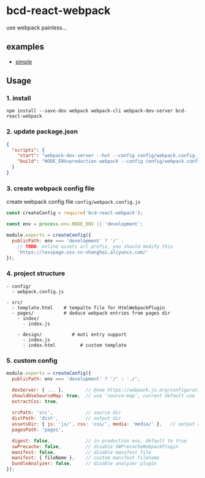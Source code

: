 # bcd-react-webpack

use webpack painless...

## examples

- [simple](../../examples/webpack)


## Usage


### 1. install

```shell
npm install --save-dev webpack webpack-cli webpack-dev-server bcd-react-webpack
```


### 2. update package.json

```json
{
  "scripts": {
    "start": "webpack-dev-server --hot --config config/webpack.config.js",
    "build": "NODE_ENV=production webpack --config config/webpack.config.js"
  }
}
```

### 3. create webpack config file

create webpack config file `config/webpack.config.js`

```js
const createConfig = require('bcd-react-webpack');

const env = process.env.NODE_ENV || 'development';

module.exports = createConfig({
  publicPath: env === 'development' ? '/' :
    // TODO: online assets url prefix, you should modify this
    'https://lesspage.oss-cn-shanghai.aliyuncs.com/'
});
```

### 4. project structure

```
- config/
  - webpack.config.js

- src/
  - template.html    # tempalte file for HtmlWebpackPlugin
  - pages/           # deduce webpack entries from pages dir
    - index/
      - index.js

    - design/           # muti entry support
      - index.js
      - index.html         # custom template
```



### 5. custom config


```js
module.exports = createConfig({
  publicPath: env === 'development' ? '/' : './',

  devServer: { ... },        // @see https://webpack.js.org/configuration/dev-server/
  shouldUseSourceMap: true,  // use 'source-map', current default use 'cheap-module-source-map'
  extractCss: true,
  
  srcPath: 'src',            // source dir
  distPath: 'dist',          // output dir
  assetsDir: { js: 'js/', css: 'css/', media: 'media/' },   // output assets dir
  pagesPath: 'pages',

  digest: false,             // in production env, default to true 
  swPrecache: false,         // disable SWPrecacheWebpackPlugin 
  manifest: false,           // disable manifest file
  manifest: { fileName },    // custom manifest filename
  bundleAnalyzer: false,     // disable analyzer plugin
});
```
